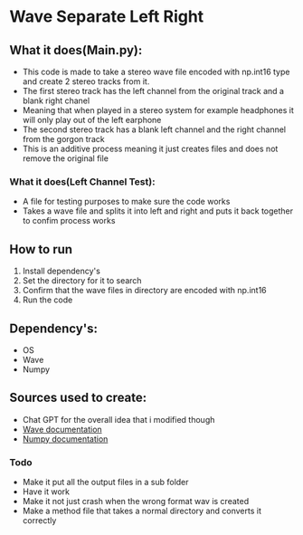 # Wave Separate Left Right

## What it does(Main.py):
+ This code is made to take a stereo wave file encoded with np.int16 type and create 2 stereo tracks from it.
+ The first stereo track has the left channel from the original track and a blank right chanel
+ Meaning that when played in a stereo system for example headphones it will only play out of the left earphone
+ The second stereo track has a blank left channel and the right channel from the gorgon track
+ This is an additive process meaning it just creates files and does not remove the original file

### What it does(Left Channel Test):
+ A file for testing purposes to make sure the code works
+ Takes a wave file and splits it into left and right and puts it back together to confim process works

## How to run
1. Install dependency's
2. Set the directory for it to search
3. Confirm that the wave files in directory are encoded with np.int16
4. Run the code

 
## Dependency's:
+ OS
+ Wave
+ Numpy 

## Sources used to create:
+ Chat GPT for the overall idea that i modified though
+ [Wave documentation](https://docs.python.org/3/library/wave.html "Wave Site")
+ [Numpy documentation](https://numpy.org/doc/stable/index.html "NumPy documentation")

### Todo
+ Make it put all the output files in a sub folder
+ Have it work
+ Make it not just crash when the wrong format wav is created
+ Make a method file that takes a normal directory and converts it correctly